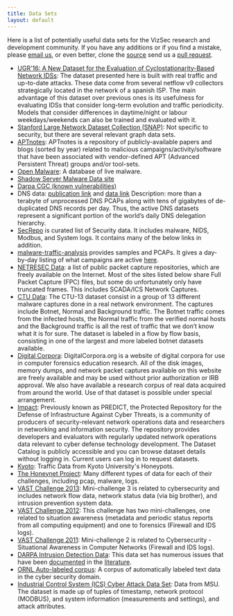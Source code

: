 ```yaml
---
title: Data Sets
layout: default
---
```


Here is a list of potentially useful data sets for the VizSec research and development community. If you have any additions or if you find a mistake, please [email us](info@vizsec.org), or even better, clone the [source](https://github.com/vizsec/vizsec.github.io) send us a [pull request](https://help.github.com/articles/about-pull-requests/).

* [UGR'16: A New Dataset for the Evaluation of Cyclostationarity-Based Network IDSs](https://nesg.ugr.es/nesg-ugr16): The dataset presented here is built with real traffic and up-to-date attacks. These data come from several netflow v9 collectors strategically located in the network of a spanish ISP. The main advantage of this dataset over previous ones is its usefulness for evaluating IDSs that consider long-term evolution and traffic periodicity. Models that consider differences in daytime/night or labour weekdays/weekends can also be trained and evaluated with it.
* [Stanford Large Network Dataset Collection (SNAP)](https://snap.stanford.edu/data/index.html): Not specific to security, but there are several relevant graph data sets.
* [APTnotes](https://github.com/aptnotes/data): APTnotes is a repository of publicly-available papers and blogs (sorted by year) related to malicious campaigns/activity/software that have been associated with vendor-defined APT (Advanced Persistent Threat) groups and/or tool-sets.
* [Open Malware](http://www.offensivecomputing.net/): A database of live malware.
* [Shadow Server Malware Data site](https://www.shadowserver.org/wiki/)
* [Darpa CGC (known vulnerabilities)](https://github.com/CyberGrandChallenge/samples)
* DNS data: [publication link](http://link.springer.com/chapter/10.1007/978-3-319-45719-2_9/fulltext.html) and [data link](https://www.activednsproject.org/) Description: more than a terabyte of unprocessed DNS PCAPs along with tens of gigabytes of de-duplicated DNS records per day. Thus, the active DNS datasets represent a significant portion of the world’s daily DNS delegation hierarchy.
* [SecRepo](http://www.secrepo.com/) is curated list of Security data. It includes malware, NIDS,  Modbus, and System logs. It contains many of the below links in addition.
* [malware-traffic-analysis](http://www.malware-traffic-analysis.net/) provides samples and PCAPs.  It gives a day-by-day listing of what campaigns are active [here](http://www.malware-traffic-analysis.net/2016/index.html).
* [NETRESEC Data](http://www.netresec.com/?page=PcapFiles): a list of public packet capture repositories, which are freely available on the Internet. Most of the sites listed below share Full Packet Capture (FPC) files, but some do unfortunately only have truncated frames. This includes SCADA/ICS Network Captures.
* [CTU Data](https://stratosphereips.org/category/dataset.html): The CTU-13 dataset consist in a group of 13 different malware captures done in a real network environment. The captures include Botnet, Normal and Background traffic. The Botnet traffic comes from the infected hosts, the Normal traffic from the verified normal hosts and the Background traffic is all the rest of traffic that we don’t know what it is for sure. The dataset is labeled in a flow by flow basis, consisting in one of the largest and more labeled botnet datasets available.
* [Digital Corpora](http://digitalcorpora.org/): DigitalCorpora.org is a website of digital corpora for use in computer forensics education research. All of the disk images, memory dumps, and network packet captures available on this website are freely available and may be used without prior authorization or IRB approval. We also have available a research corpus of real data acquired from around the world. Use of that dataset is possible under special arrangement.
* [Impact](http://www.impactcybertrust.org): Previously known as PREDICT, the Protected Repository for the Defense of Infrastructure Against Cyber Threats, is a community of producers of security-relevant network operations data and researchers in networking and information security. The repository provides developers and evaluators with regularly updated network operations data relevant to cyber defense technology development. The Dataset Catalog is publicly accessible and you can browse dataset details without logging in. Current users can log in to request datasets.
* [Kyoto](http://www.takakura.com/Kyoto_data/): Traffic Data from Kyoto University's Honeypots.
* [The Honeynet Project](http://honeynet.org/challenges): Many different types of data for each of their challenges, including pcap, malware, logs.
* [VAST Challenge 2013](http://vacommunity.org/VAST+Challenge+2013): Mini-challenge 3 is related to cybersecurity and includes network flow data, network status data (via big brother), and intrusion prevention system data.
* [VAST Challenge 2012](http://vacommunity.org/VAST+Challenge+2012): This challenge has two mini-challenges, one related to situation awareness (metadata and periodic status reports from all computing equipment) and one to forensics (Firewall and IDS logs).
* [VAST Challenge 2011](http://hcil2.cs.umd.edu/newvarepository/benchmarks.php#VAST2011http://hcil2.cs.umd.edu/newvarepository/VAST%20Challenge%202011/challenges/MC2%20-%20Computer%20Networking%20Operations/): Mini-challenge 2 is related to Cybersecurity -  Situational Awareness in Computer Networks (Firewall and IDS logs).
* [DARPA Intrusion Detection Data](http://www.ll.mit.edu/mission/communications/cyber/CSTcorpora/ideval/data/): This data set has numerous issues that have been [documented](http://www.kdnuggets.com/news/2007/n18/4i.html) in the [literature](https://www.cs.nmt.edu/~infosec/Critique%20on%20Testing%20IDS.pdf).
* [ORNL Auto-labeled corpus](https://github.com/stucco/auto-labeled-corpus): A corpus of automatically labeled text data in the cyber security domain.
* [Industrial Control System (ICS) Cyber Attack Data Set](http://www.ece.msstate.edu/wiki/index.php/ICS_Attack_Dataset): Data from MSU. The dataset is made up of tuples of timestamp, network protocol (MODBUS), and system information (measurements and settings), and attack attributes.

